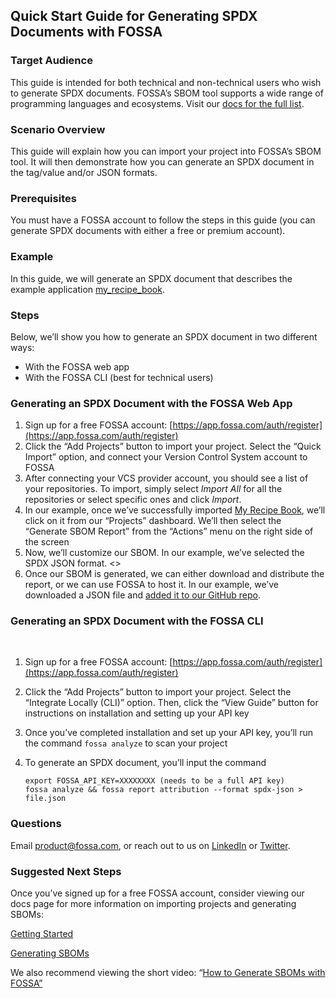 
## **Quick Start Guide for Generating SPDX Documents with FOSSA**

### **Target Audience**

This guide is intended for both technical and non-technical users who wish to generate SPDX documents. FOSSA’s SBOM tool supports a wide range of programming languages and ecosystems. Visit our [docs for the full list](https://docs.fossa.com/docs/supported-languages). 

### **Scenario Overview**

This guide will explain how you can import your project into FOSSA’s SBOM tool. It will then demonstrate how you can generate an SPDX document in the tag/value and/or JSON formats.

### **Prerequisites**

You must have a FOSSA account to follow the steps in this guide (you can generate SPDX documents with either a free or premium account).

### **Example**

In this guide, we will generate an SPDX document that describes the example application [my_recipe_book](https://github.com/CortezFrazierJr/my_recipe_book). 

### **Steps**

Below, we’ll show you how to generate an SPDX document in two different ways: 



* With the FOSSA web app 
* With the FOSSA CLI (best for technical users)

### **Generating an SPDX Document with the FOSSA Web App**



1. Sign up for a free FOSSA account: [https://app.fossa.com/auth/register](https://app.fossa.com/auth/register)
2. Click the “Add Projects” button to import your project. Select the “Quick Import” option, and connect your Version Control System account to FOSSA
3. After connecting your VCS provider account, you should see a list of your repositories. To import, simply select _Import All_ for all the repositories or select specific ones and click _Import_.
4. In our example, once we’ve successfully imported [My Recipe Book](https://github.com/CortezFrazierJr/my_recipe_book), we’ll click on it from our “Projects” dashboard. We’ll then select the “Generate SBOM Report” from the “Actions” menu on the right side of the screen
5. Now, we’ll customize our SBOM. In our example, we’ve selected the SPDX JSON format. &lt;>
6. Once our SBOM is generated, we can either download and distribute the report, or we can use FOSSA to host it. In our example, we’ve downloaded a JSON file and [added it to our GitHub repo](https://github.com/CortezFrazierJr/my_recipe_book/blob/main/sampleSPDX.json).

### **Generating an SPDX Document with the FOSSA CLI**
 


1. Sign up for a free FOSSA account: [https://app.fossa.com/auth/register](https://app.fossa.com/auth/register)
2. Click the “Add Projects” button to import your project. Select the “Integrate Locally (CLI)” option. Then, click the “View Guide” button for instructions on installation and setting up your API key
3. Once you’ve completed installation and set up your API key, you’ll run the command `fossa analyze` to scan your project
4. To generate an SPDX document, you’ll input the command 

    ```
    export FOSSA_API_KEY=XXXXXXXX (needs to be a full API key) 
    fossa analyze && fossa report attribution --format spdx-json > file.json

    ```


### **Questions**

Email product@fossa.com, or reach out to us on [LinkedIn](https://www.linkedin.com/company/fossa) or [Twitter](https://twitter.com/getfossa).

### **Suggested Next Steps**

Once you’ve signed up for a free FOSSA account, consider viewing our docs page for more information on importing projects and generating SBOMs:

[Getting Started](https://docs.fossa.com/docs/getting-started)

[Generating SBOMs](https://docs.fossa.com/docs/generating-reports)

We also recommend viewing the short video: “[How to Generate SBOMs with FOSSA”](https://www.youtube.com/watch?v=0bzBtYRGx8c&t)
